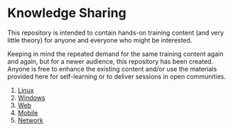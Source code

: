 # Knowledge Sharing

This repository is intended to contain hands-on training content (and very little theory) for anyone and everyone who might be interested. 

Keeping in mind the repeated demand for the same training content again and again, but for a newer audience, this repository has been created. Anyone is free to enhance the existing content and/or use the materials provided here for self-learning or to deliver sessions in open communities.

1. [Linux](Linux/README.md)
2. [Windows](Windows/README.md)
3. [Web](Web/README.md)
4. [Mobile](Mobile/README.md)
5. [Network](Network/README.md)